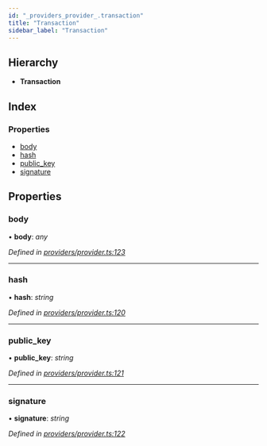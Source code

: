 ```yaml
---
id: "_providers_provider_.transaction"
title: "Transaction"
sidebar_label: "Transaction"
---
```


## Hierarchy

* **Transaction**

## Index

### Properties

* [body](_providers_provider_.transaction.md#body)
* [hash](_providers_provider_.transaction.md#hash)
* [public_key](_providers_provider_.transaction.md#public_key)
* [signature](_providers_provider_.transaction.md#signature)

## Properties

###  body

• **body**: *any*

*Defined in [providers/provider.ts:123](https://github.com/nearprotocol/nearlib/blob/b8cdef5/src.ts/providers/provider.ts#L123)*

___

###  hash

• **hash**: *string*

*Defined in [providers/provider.ts:120](https://github.com/nearprotocol/nearlib/blob/b8cdef5/src.ts/providers/provider.ts#L120)*

___

###  public_key

• **public_key**: *string*

*Defined in [providers/provider.ts:121](https://github.com/nearprotocol/nearlib/blob/b8cdef5/src.ts/providers/provider.ts#L121)*

___

###  signature

• **signature**: *string*

*Defined in [providers/provider.ts:122](https://github.com/nearprotocol/nearlib/blob/b8cdef5/src.ts/providers/provider.ts#L122)*
